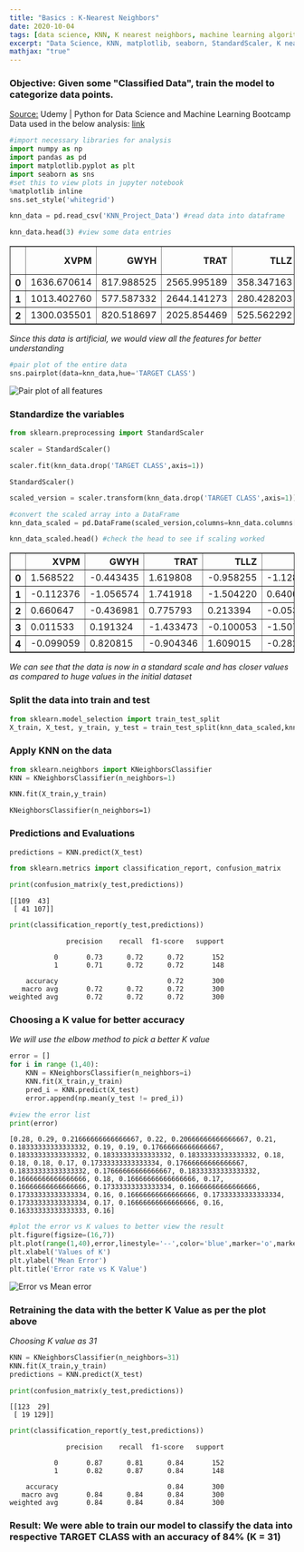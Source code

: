 ```yaml
---
title: "Basics : K-Nearest Neighbors"
date: 2020-10-04
tags: [data science, KNN, K nearest neighbors, machine learning algorithms]
excerpt: "Data Science, KNN, matplotlib, seaborn, StandardScaler, K nearest neighbors"
mathjax: "true"
---
```


### Objective: Given some "Classified Data", train the model to categorize data points.
[Source:](https://www.udemy.com/course/python-for-data-science-and-machine-learning-bootcamp/) Udemy | Python for Data Science and Machine Learning Bootcamp    
Data used in the below analysis: [link](https://github.com/Vanya-16/DataSets/blob/master/KNN_Project_Data)

```python
#import necessary libraries for analysis
import numpy as np
import pandas as pd
import matplotlib.pyplot as plt
import seaborn as sns
#set this to view plots in jupyter notebook
%matplotlib inline
sns.set_style('whitegrid')
```


```python
knn_data = pd.read_csv('KNN_Project_Data') #read data into dataframe
```


```python
knn_data.head(3) #view some data entries
```




<div>
<style scoped>
    .dataframe tbody tr th:only-of-type {
        vertical-align: middle;
    }

    .dataframe tbody tr th {
        vertical-align: top;
    }

    .dataframe thead th {
        text-align: right;
    }
</style>
<table border="1" class="dataframe">
  <thead>
    <tr style="text-align: right;">
      <th></th>
      <th>XVPM</th>
      <th>GWYH</th>
      <th>TRAT</th>
      <th>TLLZ</th>
      <th>IGGA</th>
      <th>HYKR</th>
      <th>EDFS</th>
      <th>GUUB</th>
      <th>MGJM</th>
      <th>JHZC</th>
      <th>TARGET CLASS</th>
    </tr>
  </thead>
  <tbody>
    <tr>
      <th>0</th>
      <td>1636.670614</td>
      <td>817.988525</td>
      <td>2565.995189</td>
      <td>358.347163</td>
      <td>550.417491</td>
      <td>1618.870897</td>
      <td>2147.641254</td>
      <td>330.727893</td>
      <td>1494.878631</td>
      <td>845.136088</td>
      <td>0</td>
    </tr>
    <tr>
      <th>1</th>
      <td>1013.402760</td>
      <td>577.587332</td>
      <td>2644.141273</td>
      <td>280.428203</td>
      <td>1161.873391</td>
      <td>2084.107872</td>
      <td>853.404981</td>
      <td>447.157619</td>
      <td>1193.032521</td>
      <td>861.081809</td>
      <td>1</td>
    </tr>
    <tr>
      <th>2</th>
      <td>1300.035501</td>
      <td>820.518697</td>
      <td>2025.854469</td>
      <td>525.562292</td>
      <td>922.206261</td>
      <td>2552.355407</td>
      <td>818.676686</td>
      <td>845.491492</td>
      <td>1968.367513</td>
      <td>1647.186291</td>
      <td>1</td>
    </tr>
  </tbody>
</table>
</div>



*Since this data is artificial, we would view all the features for better understanding*


```python
#pair plot of the entire data
sns.pairplot(data=knn_data,hue='TARGET CLASS')
```

<img src="{{ site.url }}{{ site.baseurl }}/images/KNN/pairplot_knn.png" alt="Pair plot of all features">


### Standardize the variables


```python
from sklearn.preprocessing import StandardScaler
```


```python
scaler = StandardScaler()
```


```python
scaler.fit(knn_data.drop('TARGET CLASS',axis=1))
```




    StandardScaler()




```python
scaled_version = scaler.transform(knn_data.drop('TARGET CLASS',axis=1)) #scaled the features
```


```python
#convert the scaled array into a DataFrame
knn_data_scaled = pd.DataFrame(scaled_version,columns=knn_data.columns[:-1])
```


```python
knn_data_scaled.head() #check the head to see if scaling worked
```




<div>
<style scoped>
    .dataframe tbody tr th:only-of-type {
        vertical-align: middle;
    }

    .dataframe tbody tr th {
        vertical-align: top;
    }

    .dataframe thead th {
        text-align: right;
    }
</style>
<table border="1" class="dataframe">
  <thead>
    <tr style="text-align: right;">
      <th></th>
      <th>XVPM</th>
      <th>GWYH</th>
      <th>TRAT</th>
      <th>TLLZ</th>
      <th>IGGA</th>
      <th>HYKR</th>
      <th>EDFS</th>
      <th>GUUB</th>
      <th>MGJM</th>
      <th>JHZC</th>
    </tr>
  </thead>
  <tbody>
    <tr>
      <th>0</th>
      <td>1.568522</td>
      <td>-0.443435</td>
      <td>1.619808</td>
      <td>-0.958255</td>
      <td>-1.128481</td>
      <td>0.138336</td>
      <td>0.980493</td>
      <td>-0.932794</td>
      <td>1.008313</td>
      <td>-1.069627</td>
    </tr>
    <tr>
      <th>1</th>
      <td>-0.112376</td>
      <td>-1.056574</td>
      <td>1.741918</td>
      <td>-1.504220</td>
      <td>0.640009</td>
      <td>1.081552</td>
      <td>-1.182663</td>
      <td>-0.461864</td>
      <td>0.258321</td>
      <td>-1.041546</td>
    </tr>
    <tr>
      <th>2</th>
      <td>0.660647</td>
      <td>-0.436981</td>
      <td>0.775793</td>
      <td>0.213394</td>
      <td>-0.053171</td>
      <td>2.030872</td>
      <td>-1.240707</td>
      <td>1.149298</td>
      <td>2.184784</td>
      <td>0.342811</td>
    </tr>
    <tr>
      <th>3</th>
      <td>0.011533</td>
      <td>0.191324</td>
      <td>-1.433473</td>
      <td>-0.100053</td>
      <td>-1.507223</td>
      <td>-1.753632</td>
      <td>-1.183561</td>
      <td>-0.888557</td>
      <td>0.162310</td>
      <td>-0.002793</td>
    </tr>
    <tr>
      <th>4</th>
      <td>-0.099059</td>
      <td>0.820815</td>
      <td>-0.904346</td>
      <td>1.609015</td>
      <td>-0.282065</td>
      <td>-0.365099</td>
      <td>-1.095644</td>
      <td>0.391419</td>
      <td>-1.365603</td>
      <td>0.787762</td>
    </tr>
  </tbody>
</table>
</div>



_We can see that the data is now in a standard scale and has closer values as compared to huge values in the initial dataset_

### Split the data into train and test


```python
from sklearn.model_selection import train_test_split
X_train, X_test, y_train, y_test = train_test_split(knn_data_scaled,knn_data['TARGET CLASS'],test_size=0.3,random_state=101)
```

### Apply KNN on the data


```python
from sklearn.neighbors import KNeighborsClassifier
KNN = KNeighborsClassifier(n_neighbors=1)
```


```python
KNN.fit(X_train,y_train)
```




    KNeighborsClassifier(n_neighbors=1)



### Predictions and Evaluations


```python
predictions = KNN.predict(X_test)
```


```python
from sklearn.metrics import classification_report, confusion_matrix
```


```python
print(confusion_matrix(y_test,predictions))
```

    [[109  43]
     [ 41 107]]



```python
print(classification_report(y_test,predictions))
```

                  precision    recall  f1-score   support

               0       0.73      0.72      0.72       152
               1       0.71      0.72      0.72       148

        accuracy                           0.72       300
       macro avg       0.72      0.72      0.72       300
    weighted avg       0.72      0.72      0.72       300



### Choosing a K value for better accuracy

_We will use the elbow method to pick a better K value_


```python
error = []
for i in range (1,40):
    KNN = KNeighborsClassifier(n_neighbors=i)
    KNN.fit(X_train,y_train)
    pred_i = KNN.predict(X_test)
    error.append(np.mean(y_test != pred_i))
```


```python
#view the error list
print(error)
```

    [0.28, 0.29, 0.21666666666666667, 0.22, 0.20666666666666667, 0.21, 0.18333333333333332, 0.19, 0.19, 0.17666666666666667, 0.18333333333333332, 0.18333333333333332, 0.18333333333333332, 0.18, 0.18, 0.18, 0.17, 0.17333333333333334, 0.17666666666666667, 0.18333333333333332, 0.17666666666666667, 0.18333333333333332, 0.16666666666666666, 0.18, 0.16666666666666666, 0.17, 0.16666666666666666, 0.17333333333333334, 0.16666666666666666, 0.17333333333333334, 0.16, 0.16666666666666666, 0.17333333333333334, 0.17333333333333334, 0.17, 0.16666666666666666, 0.16, 0.16333333333333333, 0.16]



```python
#plot the error vs K values to better view the result
plt.figure(figsize=(16,7))
plt.plot(range(1,40),error,linestyle='--',color='blue',marker='o',markerfacecolor='red',markersize=10)
plt.xlabel('Values of K')
plt.ylabel('Mean Error')
plt.title('Error rate vs K Value')
```




<img src="{{ site.url }}{{ site.baseurl }}/images/KNN/errorvsK_Knn.png" alt="Error vs Mean error">


### Retraining the data with the better K Value as per the plot above

_Choosing K value as 31_


```python
KNN = KNeighborsClassifier(n_neighbors=31)
KNN.fit(X_train,y_train)
predictions = KNN.predict(X_test)
```


```python
print(confusion_matrix(y_test,predictions))
```

    [[123  29]
     [ 19 129]]



```python
print(classification_report(y_test,predictions))
```

                  precision    recall  f1-score   support

               0       0.87      0.81      0.84       152
               1       0.82      0.87      0.84       148

        accuracy                           0.84       300
       macro avg       0.84      0.84      0.84       300
    weighted avg       0.84      0.84      0.84       300



### Result: We were able to train our model to classify the data into respective TARGET CLASS with an accuracy of 84% (K = 31)
